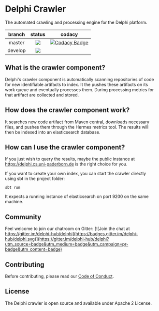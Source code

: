 # Delphi Crawler

The automated crawling and processing engine for the Delphi platform.

|branch | status | codacy |
| :---: | :---: | :---: |
| master | <img src="https://travis-ci.org/delphi-hub/delphi-crawler.svg?branch=master"> | [![Codacy Badge](https://api.codacy.com/project/badge/Grade/d52f09343249401f829585f6edcf6a32)](https://www.codacy.com/app/bhermann/delphi-crawler?utm_source=github.com&amp;utm_medium=referral&amp;utm_content=delphi-hub/delphi-crawler&amp;utm_campaign=Badge_Grade)|
| develop | <img src="https://travis-ci.org/delphi-hub/delphi-crawler.svg?branch=develop"> | |

## What is the crawler component?

Delphi's crawler component is automatically scanning repositories of code
for new identifiable artifacts to index.
It the pushes these artifacts on its work queue and eventually processes them.
During processing metrics for that artifact are collected and stored.

## How does the crawler component work?

It searches new code artifact from Maven central, downloads necessary files,
and pushes them through the Hermes metrics tool.
The results will then be indexed into an elasticsearch database.

## How can I use the crawler component?

If you just wish to query the results, maybe the public instance at
https://delphi.cs.uni-paderborn.de is the right choice for you.

If you want to create your own index, you can start the crawler directly
using sbt in the project folder:

```
sbt run
```

It expects a running instance of elasticsearch on port 9200 on the same machine.

## Community

Feel welcome to join our chatroom on Gitter: [![Join the chat at https://gitter.im/delphi-hub/delphi](https://badges.gitter.im/delphi-hub/delphi.svg)](https://gitter.im/delphi-hub/delphi?utm_source=badge&utm_medium=badge&utm_campaign=pr-badge&utm_content=badge)


## Contributing

Before contributing, please read our [Code of Conduct](docs/CODE_OF_CONDUCT.md).


## License

The Delphi crawler is open source and available under Apache 2 License.